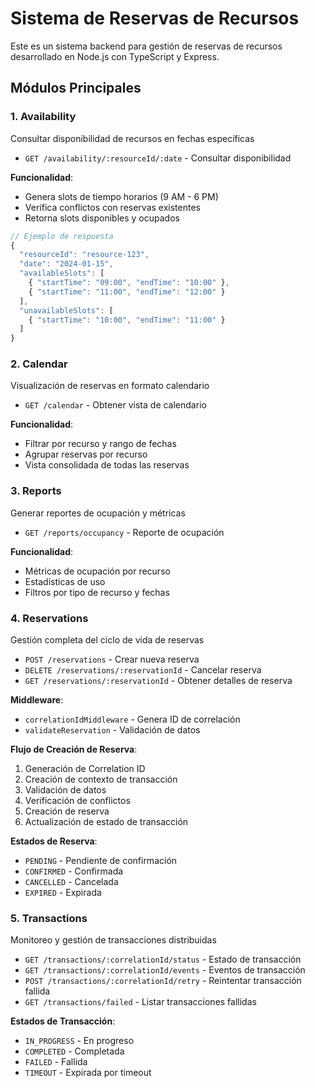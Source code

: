 # Sistema de Reservas de Recursos

Este es un sistema backend para gestión de reservas de recursos desarrollado en Node.js con TypeScript y Express.

## Módulos Principales

### 1. Availability

Consultar disponibilidad de recursos en fechas específicas

- `GET /availability/:resourceId/:date` - Consultar disponibilidad

**Funcionalidad**:

- Genera slots de tiempo horarios (9 AM - 6 PM)
- Verifica conflictos con reservas existentes
- Retorna slots disponibles y ocupados

```typescript
// Ejemplo de respuesta
{
  "resourceId": "resource-123",
  "date": "2024-01-15",
  "availableSlots": [
    { "startTime": "09:00", "endTime": "10:00" },
    { "startTime": "11:00", "endTime": "12:00" }
  ],
  "unavailableSlots": [
    { "startTime": "10:00", "endTime": "11:00" }
  ]
}
```

### 2. Calendar

Visualización de reservas en formato calendario

- `GET /calendar` - Obtener vista de calendario

**Funcionalidad**:

- Filtrar por recurso y rango de fechas
- Agrupar reservas por recurso
- Vista consolidada de todas las reservas

### 3. Reports

Generar reportes de ocupación y métricas

- `GET /reports/occupancy` - Reporte de ocupación

**Funcionalidad**:

- Métricas de ocupación por recurso
- Estadísticas de uso
- Filtros por tipo de recurso y fechas

### 4. Reservations

Gestión completa del ciclo de vida de reservas

- `POST /reservations` - Crear nueva reserva
- `DELETE /reservations/:reservationId` - Cancelar reserva
- `GET /reservations/:reservationId` - Obtener detalles de reserva

**Middleware**:

- `correlationIdMiddleware` - Genera ID de correlación
- `validateReservation` - Validación de datos

**Flujo de Creación de Reserva**:

1. Generación de Correlation ID
2. Creación de contexto de transacción
3. Validación de datos
4. Verificación de conflictos
5. Creación de reserva
6. Actualización de estado de transacción

**Estados de Reserva**:

- `PENDING` - Pendiente de confirmación
- `CONFIRMED` - Confirmada
- `CANCELLED` - Cancelada
- `EXPIRED` - Expirada

### 5. Transactions

Monitoreo y gestión de transacciones distribuidas

- `GET /transactions/:correlationId/status` - Estado de transacción
- `GET /transactions/:correlationId/events` - Eventos de transacción
- `POST /transactions/:correlationId/retry` - Reintentar transacción fallida
- `GET /transactions/failed` - Listar transacciones fallidas

**Estados de Transacción**:

- `IN_PROGRESS` - En progreso
- `COMPLETED` - Completada
- `FAILED` - Fallida
- `TIMEOUT` - Expirada por timeout
